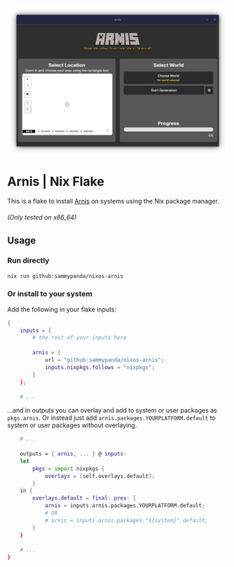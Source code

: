 ![Screenshot of the Arnis app as deployed from this flake](./docs/img/screenshot.png)

# Arnis | Nix Flake
This is a flake to install [Arnis](https://github.com/mn6/arnis) on systems using the Nix package manager.

###### (Only tested on x86_64)

## Usage

### Run directly
```sh
nix run github:sammypanda/nixos-arnis
```

### Or install to your system

Add the following in your flake inputs:

```nix
{
    inputs = {
        # the rest of your inputs here

        arnis = {
            url = "github:sammypanda/nixos-arnis";
            inputs.nixpkgs.follows = "nixpkgs";
        }
    };

    # ...
```

...and in outputs you can overlay and add to system or user packages as ``pkgs.arnis``. Or instead just add ``arnis.packages.YOURPLATFORM.default`` to system or user packages without overlaying.

```nix
    # ...

    outputs = { arnis, ... } @ inputs:
    let
        pkgs = import nixpkgs {
            overlays = [self.overlays.default];
        }
    in {
        overlays.default = final: prev: {
            arnis = inputs.arnis.packages.YOURPLATFORM.default;
            # OR 
            # arnis = inputs.arnis.packages."${system}".default;
        }
    }

    # ...
}
```
